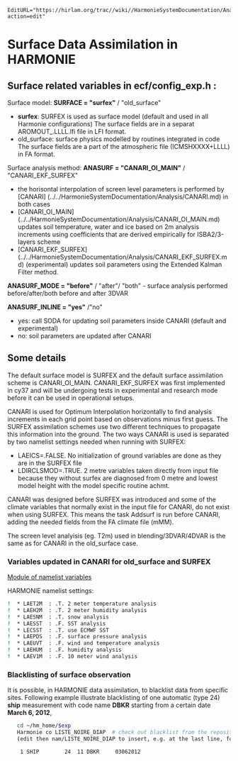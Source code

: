 ```@meta
EditURL="https://hirlam.org/trac//wiki//HarmonieSystemDocumentation/Analysis/SurfaceAnalysis?action=edit"
```


# Surface Data Assimilation in HARMONIE

## Surface related variables in ecf/config_exp.h :


Surface model: **SURFACE = "surfex"** / "old_surface"
* **surfex**: SURFEX is used as surface model (default and used in all Harmonie configurations)
  The surface fields are in a separat AROMOUT_.LLLL.lfi file in LFI format. 
* old_surface: surface physics modelled by routines integrated in code
  The surface fields are a part of the atmospheric file (ICMSHXXXX+LLLL) in FA format.


Surface analysis method: **ANASURF = "CANARI_OI_MAIN"** / "CANARI_EKF_SURFEX"
* the horisontal interpolation of screen level parameters is performed by [CANARI] (../../HarmonieSystemDocumentation/Analysis/CANARI.md) in both cases
* [CANARI_OI_MAIN] (../../HarmonieSystemDocumentation/Analysis/CANARI_OI_MAIN.md) updates soil temperature, water and ice based on 2m analysis increments using coefficients that are derived empirically for ISBA2/3-layers scheme
* [CANARI_EKF_SURFEX] (../../HarmonieSystemDocumentation/Analysis/CANARI_EKF_SURFEX.md) (experimental) updates soil parameters using the Extended Kalman Filter method.


**ANASURF_MODE = "before"** / "after"/ "both" - surface analysis performed before/after/both before and after 3DVAR

**ANASURF_INLINE = "yes"** /"no"
* yes: call SODA for updating soil parameters inside CANARI (default and experimental)
* no: soil parameters are updated after CANARI


## Some details

The default surface model is SURFEX and the default surface assimilation scheme is CANARI_OI_MAIN. CANARI_EKF_SURFEX was first implemented in cy37 and will be undergoing tests in experimental and research mode before it can be used in operational setups.

CANARI is used for Optimum Interpolation horizontally to find analysis increments in each grid point based on observations minus first guess. The SURFEX assimilation schemes use two different techniques to propagate this information into the ground. The two ways CANARI is used is separated by two namelist settings needed when running with SURFEX:

* LAEICS=.FALSE.
 No initialization of ground variables are done as they are in the SURFEX file
* LDIRCLSMOD=.TRUE.
 2 metre variables taken directly from input file because they without surfex are diagnosed from 0 metre and lowest model height with the model specific routine achmt.

CANARI was designed before SURFEX was introduced and some of the climate variables that normally exist in the input file for CANARI, do not exist when using SURFEX. This means the task Addsurf is run before CANARI, adding the needed fields from the FA climate file (mMM).

The screen level analyisis (eg. T2m) used in blending/3DVAR/4DVAR is the same as for CANARI in the old_surface case.

### Variables updated in CANARI for old_surface and SURFEX

[Module of namelist variables](https://hirlam.org/trac/browser/Harmonie/src/arpifs/module/qactex.F90?rev=release-43h2.beta.3)

HARMONIE namelist settings:
```bash
!  * LAET2M  : .T. 2 meter temperature analysis
!  * LAEH2M  : .T. 2 meter humidity analysis
!  * LAESNM  : .T. snow analysis
!  * LAESST  : .F. SST analysis
!  * LECSST  : .T. use ECMWF SST
!  * LAEPDS  : .F. surface pressure analysis
!  * LAEUVT  : .F. wind and temperature analysis
!  * LAEHUM  : .F. humidity analysis
!  * LAEV1M  : .F. 10 meter wind analysis
```

### Blacklisting of surface observation

It is possible, in HARMONIE data assimilation, to blacklist data from specific sites. Following example illustrate blacklisting of one automatic (type 24) **ship** measurement with code name **DBKR** starting from a certain date **March 6, 2012**,

```bash
   cd ~/hm_home/$exp
   Harmonie co LISTE_NOIRE_DIAP  # check out blacklist from the repository, e.g., source:Harmonie/nam/LISTE_NOIRE_DIAP
   (edit then nam/LISTE_NOIRE_DIAP to insert, e.g. at the last line, following

    1 SHIP        24  11 DBKR     03062012

```





